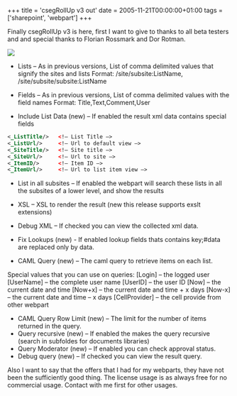 +++
title = 'csegRollUp v3 out'
date = 2005-11-21T00:00:00+01:00
tags = ['sharepoint', 'webpart']
+++

Finally csegRollUp v3 is here, first I want to give to thanks to all beta testers and and special thanks to Florian Rossmark and Dor Rotman.

![](/images/Sharepoint/csegRollUp-v3-properties.gif)

- Lists – As in previous versions, List of comma delimited values that signify the sites and lists
Format: /site/subsite:ListName, /site/subsite/subsite:ListName

- Fields – As in previous versions, List of comma delimited values with the field names
Format: Title,Text,Comment,User

- Include List Data  (new) – If enabled the result xml data contains special fields

```xml
<_ListTitle/>   <!– List Title –>
<_ListUrl/>     <!– Url to default view –>
<_SiteTitle/>   <!– Site title –>
<_SiteUrl/>     <!– Url to site –>
<_ItemID/>      <!– Item ID –>
<_ItemUrl/>     <!– Url to list item view –>
```

- List in all subsites – If enabled the webpart will search these lists in all the subsites of a lower level, and show the results
- XSL – XSL to render the result (new this release supports exslt extensions)

- Debug XML – If checked you can view the collected xml data.
- Fix Lookups (new) - If enabled lookup fields thats contains key;#data are replaced only by data.
- CAML Query (new) – The caml query to retrieve items on each list.

Special values that you can use on queries:
    [Login] – the logged user
    [UserName] – the complete user name
    [UserID] – the user ID
    [Now] – the current date and time
    [Now+x] – the current date and time + x days
    [Now-x] – the current date and time  – x days
    [CellProvider] – the cell provide from other webpart


- CAML Query Row Limit (new) – The limit for the number of items returned in the query.
- Query recursive (new) – If enabled the makes the query recursive (search in subfoldes for documents libraries)
- Query Moderator (new) – If enabled you can check approval status.
- Debug query (new) – If checked you can view the result query.


Also I want to say that the offers that I had for my webparts, they have not been the sufficiently good thing. The license usage is as always free for no commercial usage. Contact with me first for other usages.